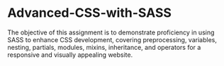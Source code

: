 # Advanced-CSS-with-SASS
The objective of this assignment is to demonstrate proficiency in using SASS to enhance CSS development, covering preprocessing, variables, nesting, partials, modules, mixins, inheritance, and operators for a responsive and visually appealing website.
